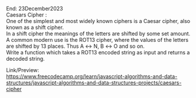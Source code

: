 End: 23December2023 </br> 
Caesars Cipher :</br> 
One of the simplest and most widely known ciphers is a Caesar cipher, also known as a shift cipher.</br> 
In a shift cipher the meanings of the letters are shifted by some set amount.</br> 
A common modern use is the ROT13 cipher, where the values of the letters are shifted by 13 places. Thus A ↔ N, B ↔ O and so on.</br> 
Write a function which takes a ROT13 encoded string as input and returns a decoded string.</br> 

Link/Preview: </br>
https://www.freecodecamp.org/learn/javascript-algorithms-and-data-structures/javascript-algorithms-and-data-structures-projects/caesars-cipher
